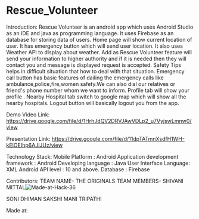 # Rescue_Volunteer
Introduction:
Rescue Volunteer is an android app which uses Android Studio as an IDE and java as programming language. It uses Firebase as an database for storing data of users. Home page will show current location of user. It has emergency button which will send user location. It also uses Weather API to display about weather. Add as Rescue Volunteer feature will send your information to higher authority and if it is needed then they will contact you and message is displayed request is accepted. Safety Tips helps in difficult situation that how to deal with that situation. Emergency call button has basic features of dailing the emergency calls like ambulance,police,fire,women safety.We can also dial our relatives or friend's phone number whom we want to inform. Profile tab will show your profile . Nearby Hospital tab switch to google map which will show all the nearby hospitals. Logout button will basically logout you from the app.

Demo Video Link:
https://drive.google.com/file/d/1HrhJdQV2DRVJAwVDLp2_u7VyjswLmnw0/view

Presentation Link:
https://drive.google.com/file/d/11dpTATmnXsdfH1WH-kEIOEIhp6AJlJUz/view

Technology Stack:
Mobile Platform : Android
Application development framework : Android
 Developing language : Java
 User Interface Language: XML
 Android API level : 10 and above.
 Database : Firebase 

Contributors:
TEAM NAME- THE ORIGINALS
TEAM MEMBERS-
SHIVANI MITTAL![Made-at-Hack-36](https://user-images.githubusercontent.com/56692992/114290990-5d42c080-9aa1-11eb-97a1-648aca45b136.png)

SONI DHIMAN
SAKSHI MANI TRIPATHI

Made at: 



